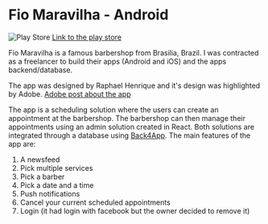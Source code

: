 # Fio Maravilha - Android

![Play Store](https://img.shields.io/badge/Google_Play-414141?style=for-the-badge&logo=google-play&logoColor=white)
[Link to the play store](https://play.google.com/store/apps/details?id=br.com.fiomaravilhabarbearia.fio_maravilha&hl=pt_BR&gl=US)

Fio Maravilha is a famous barbershop from Brasilia, Brazil. I was contracted as a freelancer to build their apps (Android and iOS) and the apps backend/database. 

The app was designed by Raphael Henrique and it's design was highlighted by Adobe.
[Adobe post about the app](https://blog.adobe.com/en/publish/2017/02/16/meet-the-designer-raphael-henrique.html#gs.ccehs2)

The app is a scheduling solution where the users can create an appointment at the barbershop. The barbershop can then manage their appointments using an admin solution created in React. Both solutions are integrated through a database using [Back4App](https://www.back4app.com/). The main features of the app are:

1. A newsfeed
2. Pick multiple services
3. Pick a barber
4. Pick a date and a time
5. Push notifications 
6. Cancel your current scheduled appointments
7. Login (it had login with facebook but the owner decided to remove it)
